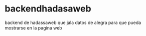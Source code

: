 # backendhadasaweb
backend de hadassaweb que jala datos de alegra para que pueda mostrarse en la pagina web
